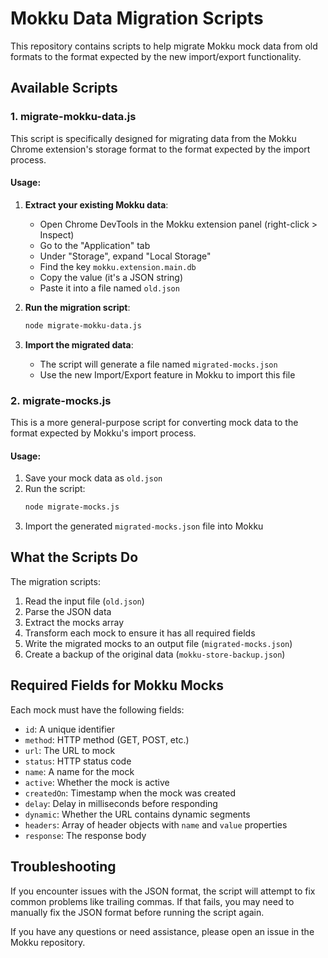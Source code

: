# Mokku Data Migration Scripts

This repository contains scripts to help migrate Mokku mock data from old formats to the format expected by the new import/export functionality.

## Available Scripts

### 1. migrate-mokku-data.js

This script is specifically designed for migrating data from the Mokku Chrome extension's storage format to the format expected by the import process.

#### Usage:

1. **Extract your existing Mokku data**:
   - Open Chrome DevTools in the Mokku extension panel (right-click > Inspect)
   - Go to the "Application" tab
   - Under "Storage", expand "Local Storage"
   - Find the key `mokku.extension.main.db`
   - Copy the value (it's a JSON string)
   - Paste it into a file named `old.json`

2. **Run the migration script**:
   ```bash
   node migrate-mokku-data.js
   ```

3. **Import the migrated data**:
   - The script will generate a file named `migrated-mocks.json`
   - Use the new Import/Export feature in Mokku to import this file

### 2. migrate-mocks.js

This is a more general-purpose script for converting mock data to the format expected by Mokku's import process.

#### Usage:

1. Save your mock data as `old.json`
2. Run the script:
   ```bash
   node migrate-mocks.js
   ```
3. Import the generated `migrated-mocks.json` file into Mokku

## What the Scripts Do

The migration scripts:

1. Read the input file (`old.json`)
2. Parse the JSON data
3. Extract the mocks array
4. Transform each mock to ensure it has all required fields
5. Write the migrated mocks to an output file (`migrated-mocks.json`)
6. Create a backup of the original data (`mokku-store-backup.json`)

## Required Fields for Mokku Mocks

Each mock must have the following fields:

- `id`: A unique identifier
- `method`: HTTP method (GET, POST, etc.)
- `url`: The URL to mock
- `status`: HTTP status code
- `name`: A name for the mock
- `active`: Whether the mock is active
- `createdOn`: Timestamp when the mock was created
- `delay`: Delay in milliseconds before responding
- `dynamic`: Whether the URL contains dynamic segments
- `headers`: Array of header objects with `name` and `value` properties
- `response`: The response body

## Troubleshooting

If you encounter issues with the JSON format, the script will attempt to fix common problems like trailing commas. If that fails, you may need to manually fix the JSON format before running the script again.

If you have any questions or need assistance, please open an issue in the Mokku repository. 
